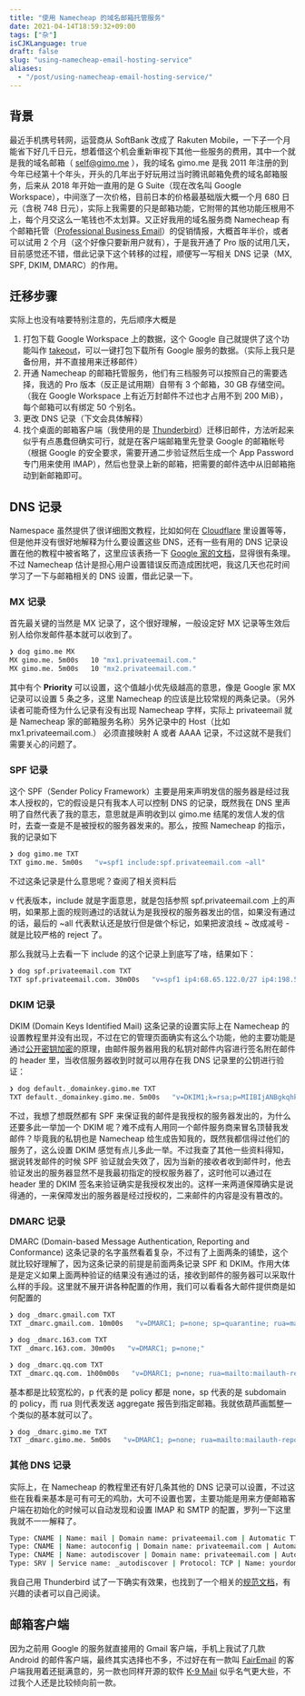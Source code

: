 ```yaml
---
title: "使用 Namecheap 的域名邮箱托管服务"
date: 2021-04-14T18:59:32+09:00
tags: ["杂"]
isCJKLanguage: true
draft: false
slug: "using-namecheap-email-hosting-service"
aliases:
  - "/post/using-namecheap-email-hosting-service/"
---
```


## 背景

最近手机携号转网，运营商从 SoftBank 改成了 Rakuten Mobile，一下子一个月能省下好几千日元，想着借这个机会重新审视下其他一些服务的费用，其中一个就是我的域名邮箱（ [self@gimo.me](mailto:self@gimo.me) ），我的域名 gimo.me 是我 2011 年注册的到今年已经第十个年头，开头的几年出于好玩用过当时腾讯邮箱免费的域名邮箱服务，后来从 2018 年开始一直用的是 G Suite（现在改名叫 Google Workspace），中间涨了一次价格，目前日本的价格最基础版大概一个月 680 日元（含税 748 日元），实际上我需要的只是邮箱功能，它附带的其他功能压根用不上，每个月交这么一笔钱也不太划算。又正好我用的域名服务商 Namecheap 有个邮箱托管（[Professional Business Email](https://www.namecheap.com/hosting/email/)）的促销情报，大概首年半价，或者可以试用 2 个月（这个好像只要新用户就有），于是我开通了 Pro 版的试用几天，目前感觉还不错，借此记录下这个转移的过程，顺便写一写相关 DNS 记录（MX, SPF, DKIM, DMARC）的作用。

<!--more-->

## 迁移步骤

实际上也没有啥要特别注意的，先后顺序大概是

1. 打包下载 Google Workspace 上的数据，这个 Google 自己就提供了这个功能叫作 [takeout](https://takeout.google.com/settings/takeout)，可以一键打包下载所有 Google 服务的数据。（实际上我只是备份用，并不直接用来迁移邮件）
2. 开通 Namecheap 的邮箱托管服务，他们有三档服务可以按照自己的需要选择，我选的 Pro 版本（反正是试用期）自带有 3 个邮箱，30 GB 存储空间。（我在 Google Workspace 上有近万封邮件不过也才占用不到 200 MiB），每个邮箱可以有绑定 50 个别名。
3. 更改 DNS 记录（下文会具体解释）
4. 找个桌面的邮箱客户端（我使用的是 [Thunderbird](https://www.thunderbird.net/)）迁移旧邮件，方法听起来似乎有点愚蠢但确实可行，就是在客户端邮箱里先登录 Google 的邮箱帐号（根据 Google 的安全要求，需要开通二步验证然后生成一个 App Password 专门用来使用 IMAP），然后也登录上新的邮箱，把需要的邮件选中从旧邮箱拖动到新邮箱即可。

## DNS 记录

Namespace 虽然提供了很详细图文教程，比如如何在 [Cloudflare](https://www.namecheap.com/support/knowledgebase/article.aspx/9967/2176/how-to-set-up-dns-records-for-namecheap-email-service-with-cloudflare-cpanel-and-private-email/) 里设置等等，但是他并没有很好地解释为什么要设置这些 DNS，还有一些有用的 DNS 记录设置在他的教程中被省略了，这里应该表扬一下 [Google 家的文档](https://support.google.com/a/answer/140034)，显得很有条理。不过 Namecheap 估计是担心用户设置错误反而造成困扰吧，我这几天也花时间学习了一下与邮箱相关的 DNS 设置，借此记录一下。

### MX 记录

首先最关键的当然是 MX 记录了，这个很好理解，一般设定好 MX 记录等生效后别人给你发邮件基本就可以收到了。

```bash
❯ dog gimo.me MX        
MX gimo.me. 5m00s   10 "mx1.privateemail.com."
MX gimo.me. 5m00s   10 "mx2.privateemail.com."
```

其中有个 **Priority** 可以设置，这个值越小优先级越高的意思，像是 Google 家 MX 记录可以设置 5 条之多，这里 Namecheap 的应该是比较常规的两条记录。（另外读者可能奇怪为什么记录有没有出现 Namecheap 字样，实际上 privateemail 就是 Namecheap 家的邮箱服务名称）另外记录中的 Host（比如 mx1.privateemail.com.） 必须直接映射 A 或者 AAAA 记录，不过这就不是我们需要关心的问题了。

### SPF 记录

这个 SPF（Sender Policy Framework）主要是用来声明发信的服务器是经过我本人授权的，它的假设是只有我本人可以控制 DNS 的记录，既然我在 DNS 里声明了自然代表了我的意志，意思就是声明收到以 gimo.me 结尾的发信人发的信时，去查一查是不是被授权的服务器发来的。那么，按照 Namecheap 的指示，我的记录如下

```bash
❯ dog gimo.me TXT
TXT gimo.me. 5m00s   "v=spf1 include:spf.privateemail.com ~all"
```

不过这条记录是什么意思呢？查阅了相关资料后

v 代表版本，include 就是字面意思，就是包括参照 spf.privateemail.com 上的声明，如果那上面的规则通过的话就认为是我授权的服务器发出的信，如果没有通过的话，最后的 ~all 代表默认还是放行但是做个标记，如果把波浪线 ~ 改成减号 - 就是比较严格的 reject 了。

那么我就马上去看一下 include 的这个记录上到底写了啥，结果如下：

```bash
❯ dog spf.privateemail.com TXT
TXT spf.privateemail.com. 30m00s   "v=spf1 ip4:68.65.122.0/27 ip4:198.54.122.32/27 ip4:198.54.127.64/27 ip4:198.54.127.32/27 ip4:198.54.118.192/27 ip4:198.54.122.96/27 ip4:198.54.127.96/27 include:fbrelay.privateemail.com include:se.privateemail.com ~all"
```

### DKIM 记录

DKIM (Domain Keys Identified Mail) 这条记录的设置实际上在 Namecheap 的设置教程里并没有出现，不过在它的管理页面确实有这么个功能，他的主要功能是通过[公开密钥加密](https://zh.wikipedia.org/wiki/%E5%85%AC%E5%BC%80%E5%AF%86%E9%92%A5%E5%8A%A0%E5%AF%86)的原理，由邮件服务器用我的私钥对邮件内容进行签名附在邮件的 header 里，当收信服务器收到时就可以用存在我 DNS 记录里的公钥进行验证：

```bash
❯ dog default._domainkey.gimo.me TXT
TXT default._domainkey.gimo.me. 5m00s   "v=DKIM1;k=rsa;p=MIIBIjANBgkqhkiG9w0BAQEFAAOCAQ8AMIIBCgKCAQEAqkiywqUshjuFyQpeCME01I3vi8Z7vR67k/4VSCfaWQJg6cjAfeOB3V8U8pNCI3884cx6PRhlqhMOW9g4zNLMVbREFqa4nRyg9Kmg8Qop87/Pk8Vc3IldzB5m5YlNJy+a/y1KxRC7gq0JTSKXiT7AEXCKXhU1LBiE9S7e1k7lmWQEDkVZJunFyVDVslUlNUFD6qsCWTLxTV6COEmYbMZxWgLAKX/AcYOzRtlYQKh5ZN/IX0JMPTJwhvj3xYQxVVhdjFWSInVIXENEaRcazskFazEHC3n2awk2YQ3L69PsqMd2qPvayh462CkDw54kfPfMbGXfxzxD0mVJxd5CxDX6pQIDAQAB"
```

不过，我想了想既然都有 SPF 来保证我的邮件是我授权的服务器发出的，为什么还要多此一举加一个 DKIM 呢？难不成有人用同一个邮件服务商来冒名顶替我发邮件？毕竟我的私钥也是 Namecheap 给生成告知我的，既然我都信得过他们的服务了，这么设置 DKIM 感觉有点儿多此一举。不过我查了其他一些资料得知，据说转发邮件的时候 SPF 验证就会失效了，因为当新的接收者收到邮件时，他去验证发出的服务器显然不是我最初指定的授权服务器了，这时他可以通过在 header 里的 DKIM 签名来验证确实是我授权发出的。这样一来两道保障确实是说得通的，一来保障发出的服务器是经过授权的，二来邮件的内容是没有篡改的。

### DMARC 记录

DMARC (Domain-based Message Authentication, Reporting and Conformance) 这条记录的名字虽然看着复杂，不过有了上面两条的铺垫，这个就比较好理解了，因为这条记录的前提是前面两条记录 SPF 和 DKIM。作用大体是是定义如果上面两种验证的结果没有通过的话，接收到邮件的服务器可以采取什么样的手段。这里就不展开讲各种配置的作用，我们可以看看各大邮件提供商是如何配置的

```bash
❯ dog _dmarc.gmail.com TXT
TXT _dmarc.gmail.com. 10m00s   "v=DMARC1; p=none; sp=quarantine; rua=mailto:mailauth-reports@google.com"

❯ dog _dmarc.163.com TXT             
TXT _dmarc.163.com. 30m00s   "v=DMARC1; p=none;"

❯ dog _dmarc.qq.com TXT 
TXT _dmarc.qq.com. 1h00m00s   "v=DMARC1; p=none; rua=mailto:mailauth-reports@qq.com"
```

基本都是比较宽松的，p 代表的是 policy 都是 none，sp 代表的是 subdomain 的 policy，而 rua 则代表发送 aggregate 报告到指定邮箱。我就依葫芦画瓢整一个类似的基本就可以了。

```bash
❯ dog _dmarc.gimo.me TXT  
TXT _dmarc.gimo.me. 5m00s   "v=DMARC1; p=none; rua=mailto:mailauth-reports@gimo.me"
```

### 其他 DNS 记录

实际上，在 Namecheap 的教程里还有好几条其他的 DNS 记录可以设置，不过这些在我看来基本是可有可无的鸡肋，大可不设置也罢，主要功能是用来方便邮箱客户端在初始化的时候可以自动发现和设置 IMAP 和 SMTP 的配置，罗列一下这里我就不一一解释了。

```bash
Type: CNAME | Name: mail | Domain name: privateemail.com | Automatic TTL
Type: CNAME | Name: autoconfig | Domain name: privateemail.com | Automatic TTL
Type: CNAME | Name: autodiscover | Domain name: privateemail.com | Automatic TTL
Type: SRV | Service name: _autodiscover | Protocol: TCP | Name: yourdomain.com | Priority: 0 | Weight: 0 | Port: 443 | Target: privateemail.com | Automatic TTL
```

我自己用 Thunderbird 试了一下确实有效果，也找到了一个相关的[规范文档](https://developer.mozilla.org/en-US/docs/Mozilla/Thunderbird/Autoconfiguration)，有兴趣的读者可以自己阅读。

## 邮箱客户端

因为之前用 Google 的服务就直接用的 Gmail 客户端，手机上我试了几款 Android 的邮件客户端，最终其实选择也不多，不过好在有一款叫 [FairEmail](https://email.faircode.eu/) 的客户端我用着还挺满意的，另一款也同样开源的软件 [K\-9 Mail](https://k9mail.app/) 似乎名气更大些，不过我个人还是比较倾向前一款。